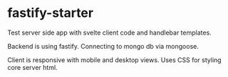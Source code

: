 # fastify-starter

Test server side app with svelte client code and handlebar templates.

Backend is using fastify.
Connecting to mongo db via mongoose.

Client is responsive with mobile and desktop views.
Uses CSS for styling core server html.
